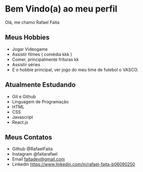 # Bem Vindo(a) ao meu perfil

Olá, me chamo Rafael Faita

## Meus Hobbies

- Jogar Videogame
- Assistir filmes ( comédia kkk )
- Comer, principalmente frituras kk
- Assistir séries
- E o hobbie principal, ver jogo do meu time de futebol o VASCO.


## Atualmente Estudando

- Git e Github
- Linguagem de Programação
- HTML
- CSS
- Javascript
- React.js

## Meus Contatos

- Github @RafaelFaita
- Instagram @faitarafael
- Email faitadev@gmail.com
- Linkedin https://www.linkedin.com/in/rafael-faita-b06090250

